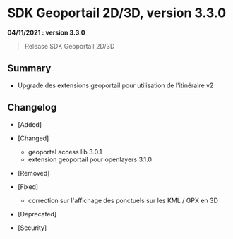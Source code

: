 # SDK Geoportail 2D/3D, version 3.3.0

**04/11/2021 : version 3.3.0**

> Release SDK Geoportail 2D/3D

## Summary

* Upgrade des extensions geoportail pour utilisation de l'itinéraire v2
 
## Changelog

* [Added]

* [Changed]

    - geoportal access lib 3.0.1
    - extension geoportail pour openlayers 3.1.0

* [Removed]

* [Fixed]

    - correction sur l'affichage des ponctuels sur les KML / GPX en 3D

* [Deprecated]

* [Security]
